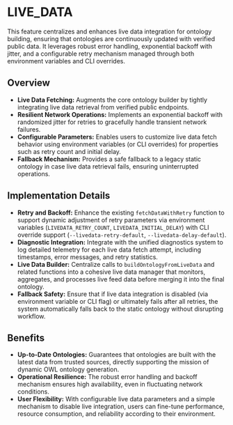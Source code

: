 # LIVE_DATA

This feature centralizes and enhances live data integration for ontology building, ensuring that ontologies are continuously updated with verified public data. It leverages robust error handling, exponential backoff with jitter, and a configurable retry mechanism managed through both environment variables and CLI overrides.

## Overview

- **Live Data Fetching:** Augments the core ontology builder by tightly integrating live data retrieval from verified public endpoints. 
- **Resilient Network Operations:** Implements an exponential backoff with randomized jitter for retries to gracefully handle transient network failures.
- **Configurable Parameters:** Enables users to customize live data fetch behavior using environment variables (or CLI overrides) for properties such as retry count and initial delay.
- **Fallback Mechanism:** Provides a safe fallback to a legacy static ontology in case live data retrieval fails, ensuring uninterrupted operations.

## Implementation Details

- **Retry and Backoff:** Enhance the existing `fetchDataWithRetry` function to support dynamic adjustment of retry parameters via environment variables (`LIVEDATA_RETRY_COUNT`, `LIVEDATA_INITIAL_DELAY`) with CLI override support (`--livedata-retry-default`, `--livedata-delay-default`).
- **Diagnostic Integration:** Integrate with the unified diagnostics system to log detailed telemetry for each live data fetch attempt, including timestamps, error messages, and retry statistics.
- **Live Data Builder:** Centralize calls to `buildOntologyFromLiveData` and related functions into a cohesive live data manager that monitors, aggregates, and processes live feed data before merging it into the final ontology.
- **Fallback Safety:** Ensure that if live data integration is disabled (via environment variable or CLI flag) or ultimately fails after all retries, the system automatically falls back to the static ontology without disrupting workflow.

## Benefits

- **Up-to-Date Ontologies:** Guarantees that ontologies are built with the latest data from trusted sources, directly supporting the mission of dynamic OWL ontology generation.
- **Operational Resilience:** The robust error handling and backoff mechanism ensures high availability, even in fluctuating network conditions.
- **User Flexibility:** With configurable live data parameters and a simple mechanism to disable live integration, users can fine-tune performance, resource consumption, and reliability according to their environment.
